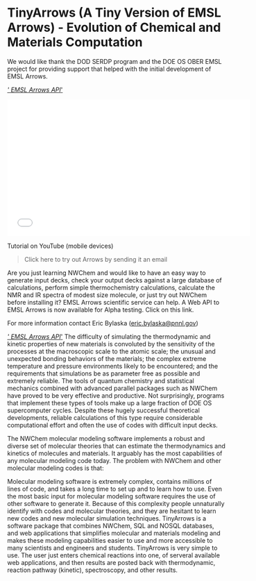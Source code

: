 # TinyArrows (A Tiny Version of EMSL Arrows) - Evolution of Chemical and Materials Computation

We would like thank the DOD SERDP program and the DOE OS OBER EMSL project for providing support that helped with the initial development of EMSL Arrows.

[*' EMSL Arrows API*'](https://arrows.emsl.pnnl.gov/api)
<iframe width="560" height="315" src="//www.youtube.com/embed/6cIwx63qiQM" frameborder="0" allowfullscreen></iframe>

Tutorial on YouTube (mobile devices)

> Click here to try out Arrows by sending it an email

Are you just learning NWChem and would like to have an easy way to generate input decks, check your output decks against a large database of calculations, perform simple thermochemistry calculations, calculate the NMR and IR spectra of modest size molecule, or just try out NWChem before installing it? EMSL Arrows scientific service can help. A Web API to EMSL Arrows is now available for Alpha testing. Click on this link.

For more information contact Eric Bylaska (eric.bylaska@pnnl.gov)

[*' EMSL Arrows API*'](https://arrows.emsl.pnnl.gov/api)
The difficulty of simulating the thermodynamic and kinetic properties of new materials is convoluted by the sensitivity of the processes at the macroscopic scale to the atomic scale; the unusual and unexpected bonding behaviors of the materials; the complex extreme temperature and pressure environments likely to be encountered; and the requirements that simulations be as parameter free as possible and extremely reliable. The tools of quantum chemistry and statistical mechanics combined with advanced parallel packages such as NWChem have proved to be very effective and productive. Not surprisingly, programs that implement these types of tools make up a large fraction of DOE OS supercomputer cycles. Despite these hugely successful theoretical developments, reliable calculations of this type require considerable computational effort and often the use of codes with difficult input decks.

The NWChem molecular modeling software implements a robust and diverse set of molecular theories that can estimate the thermodynamics and kinetics of molecules and materials. It arguably has the most capabilities of any molecular modeling code today. The problem with NWChem and other molecular modeling codes is that:

Molecular modeling software is extremely complex, contains millions of lines of code, and takes a long time to set up and to learn how to use.
Even the most basic input for molecular modeling software requires the use of other software to generate it.
Because of this complexity people unnaturally identify with codes and molecular theories, and they are hesitant to learn new codes and new molecular simulation techniques.
TinyArrows is a software package that combines NWChem, SQL and NOSQL databases, and web applications that simplifies molecular and materials modeling and makes these modeling capabilities easier to use and more accessible to many scientists and engineers and students. TinyArrows is very simple to use. The user just enters chemical reactions into one, of serveral available web applications, and then results are posted back with thermodynamic, reaction pathway (kinetic), spectroscopy, and other results.

